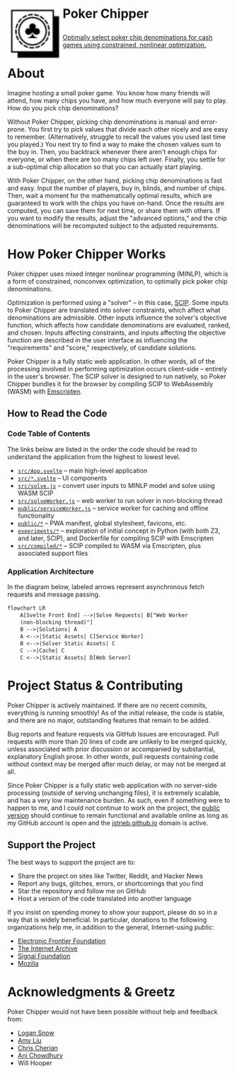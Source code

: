 <h1>

<a href="https://jstrieb.github.io/poker-chipper" target="_blank"><img src="https://github.com/jstrieb/poker-chipper/blob/master/public/favicon.svg?raw=true" width="125" height="125" align="left" /></a>

Poker Chipper

</h1>

<a href="https://jstrieb.github.io/poker-chipper" target="_blank">Optimally
select poker chip denominations for cash games using constrained, nonlinear
optimization.</a>

# About

Imagine hosting a small poker game. You know how many friends will attend, how
many chips you have, and how much everyone will pay to play. How do you pick
chip denominations?

Without Poker Chipper, picking chip denominations is manual and error-prone.
You first try to pick values that divide each other nicely and are easy to
remember. (Alternatively, struggle to recall the values you used last time you
played.) You next try to find a way to make the chosen values sum to the buy
in. Then, you backtrack whenever there aren't enough chips for everyone, or
when there are too many chips left over. Finally, you settle for a sub-optimal
chip allocation so that you can actually start playing.

With Poker Chipper, on the other hand, picking chip denominations is fast and
easy. Input the number of players, buy in, blinds, and number of chips. Then,
wait a moment for the mathematically optimal results, which are guaranteed to
work with the chips you have on-hand. Once the results are computed, you can
save them for next time, or share them with others. If you want to modify the
results, adjust the "advanced options," and the chip denominations will be
recomputed subject to the adjusted requirements.

# How Poker Chipper Works

Poker chipper uses mixed integer nonlinear programming (MINLP), which is a form
of constrained, nonconvex optimization, to optimally pick poker chip
denominations. 

Optimization is performed using a "solver" – in this case,
[SCIP](https://www.scipopt.org/). Some inputs to Poker Chipper are translated
into solver constraints, which affect what denominations are admissible. Other
inputs influence the solver's objective function, which affects how candidate
denominations are evaluated, ranked, and chosen. Inputs affecting constraints,
and inputs affecting the objective function are described in the user interface
as influencing the "requirements" and "score," respectively, of candidate
solutions.

Poker Chipper is a fully static web application. In other words, all of the
processing involved in performing optimization occurs client-side – entirely in
the user's browser. The SCIP solver is designed to run natively, so Poker
Chipper bundles it for the browser by compiling SCIP to WebAssembly (WASM) with
[Emscripten](https://emscripten.org/).

## How to Read the Code

### Code Table of Contents

The links below are listed in the order the code should be read to understand
the application from the highest to lowest level.

- [`src/App.svelte`](src/App.svelte) – main high-level application
- [`src/*.svelte`](src/) – UI components
- [`src/solve.js`](src/solve.js) – convert user inputs to MINLP model and solve
  using WASM SCIP
- [`src/solveWorker.js`](src/solveWorker.js) – web worker to run solver in
  non-blocking thread
- [`public/serviceWorker.js`](public/serviceWorker.js) – service worker for
  caching and offline functionality
- [`public/*`](public/) – PWA manifest, global stylesheet, favicons, etc.
- [`experiments/*`](experiments/) – exploration of initial concept in Python
  (with both Z3, and later, SCIP), and Dockerfile for compiling SCIP with
  Emscripten
- [`src/compiled/*`](src/compiled/) – SCIP compiled to WASM via Emscripten,
  plus associated support files

### Application Architecture

In the diagram below, labeled arrows represent asynchronous fetch requests and
message passing.

``` mermaid
flowchart LR
    A[Svelte Front End] -->|Solve Requests| B["Web Worker
    (non-blocking thread)"]
    B -->|Solutions| A
    A <-->|Static Assets| C[Service Worker]
    B <-->|Solver Static Assets| C
    C -->|Cache| C
    C <-->|Static Assets| D[Web Server]
```

# Project Status & Contributing

Poker Chipper is actively maintained. If there are no recent commits,
everything is running smoothly! As of the initial release, the code is stable,
and there are no major, outstanding features that remain to be added.

Bug reports and feature requests via GitHub Issues are encouraged. Pull
requests with more than 20 lines of code are unlikely to be merged quickly,
unless associated with prior discussion or accompanied by substantial,
explanatory English prose. In other words, pull requests containing code
without context may be merged after much delay, or may not be merged at all.

Since Poker Chipper is a fully static web application with no server-side
processing (outside of serving unchanging files), it is extremely scalable, and
has a very low maintenance burden. As such, even if something were to happen to
me, and I could not continue to work on the project, the [public
version](https://jstrieb.github.io/poker-chipper/) should continue to remain
functional and available online as long as my GitHub account is open and the
[jstrieb.github.io](https://jstrieb.github.io) domain is active.

## Support the Project

The best ways to support the project are to:

- Share the project on sites like Twitter, Reddit, and Hacker News
- Report any bugs, glitches, errors, or shortcomings that you find
- Star the repository and follow me on GitHub
- Host a version of the code translated into another language

If you insist on spending money to show your support, please do so in a way
that is widely beneficial. In particular, donations to the following
organizations help me, in addition to the general, Internet-using public:

- [Electronic Frontier Foundation](https://supporters.eff.org/donate/)
- [The Internet Archive](https://archive.org/donate/index.php)
- [Signal Foundation](https://signal.org/donate/)
- [Mozilla](https://donate.mozilla.org/en-US/)

# Acknowledgments & Greetz

Poker Chipper would not have been possible without help and feedback from:

- [Logan Snow](https://github.com/lsnow99)
- [Amy Liu](https://www.linkedin.com/in/amyjl)
- [Chris Cherian](https://twitter.com/chrischerian)
- [Ani Chowdhury](https://www.linkedin.com/in/ani-chowdhury)
- Will Hooper

